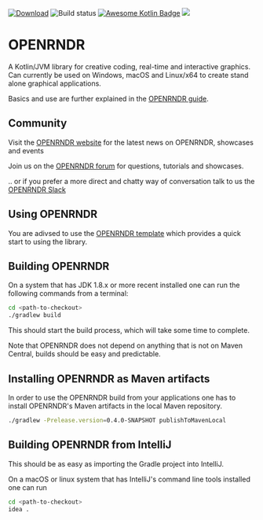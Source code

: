 [![Download](https://maven-badges.herokuapp.com/maven-central/org.openrndr/openrndr/badge.svg)](https://mvnrepository.com/artifact/org.openrndr/openrndr-core)
![Build status](https://github.com/openrndr/openrndr/actions/workflows/build-on-commit.yml/badge.svg)
[![Awesome Kotlin Badge](https://kotlin.link/awesome-kotlin.svg)](https://github.com/KotlinBy/awesome-kotlin)
[<img src="https://img.shields.io/badge/slack-@openrndr-yellow.svg?logo=slack">](https://openrndr.slack.com/) 

# OPENRNDR

A Kotlin/JVM library for creative coding, real-time and interactive graphics. Can currently be used on Windows, macOS and Linux/x64 to create stand alone graphical applications.

Basics and use are further explained in the [OPENRNDR guide](https://guide.openrndr.org).

## Community

Visit the [OPENRNDR website](https://openrndr.org) for the latest news on OPENRNDR, showcases and events 

Join us on the [OPENRNDR forum](https://openrndr.discourse.group) for questions, tutorials and showcases.

.. or if you prefer a more direct and chatty way of conversation talk to us the [OPENRNDR Slack](https://communityinviter.com/apps/openrndr/openrndr)

## Using OPENRNDR

You are adivsed to use the [OPENRNDR template](https://github.com/openrndr/openrndr-template) which provides a quick start to using the library.

## Building OPENRNDR

On a system that has JDK 1.8.x or more recent installed one can run the following commands from a terminal:

```sh
cd <path-to-checkout>
./gradlew build
```

This should start the build process, which will take some time to complete.

Note that OPENRNDR does not depend on anything that is not on Maven Central, builds should be easy and predictable.

## Installing OPENRNDR as Maven artifacts

In order to use the OPENRNDR build from your applications one has to install OPENRNDR's Maven artifacts in the local Maven repository.

```sh
./gradlew -Prelease.version=0.4.0-SNAPSHOT publishToMavenLocal
```

## Building OPENRNDR from IntelliJ

This should be as easy as importing the Gradle project into IntelliJ.

On a macOS or linux system that has IntelliJ's command line tools installed one can run

```sh
cd <path-to-checkout>
idea .
```
